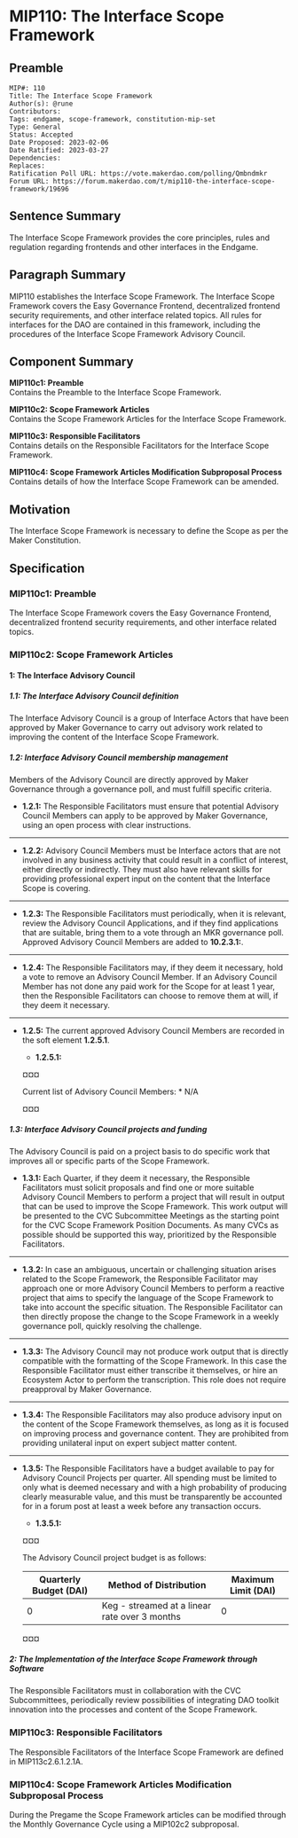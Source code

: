 # MIP110: The Interface Scope Framework

## Preamble
```
MIP#: 110
Title: The Interface Scope Framework
Author(s): @rune
Contributors:
Tags: endgame, scope-framework, constitution-mip-set
Type: General
Status: Accepted
Date Proposed: 2023-02-06
Date Ratified: 2023-03-27
Dependencies:
Replaces:
Ratification Poll URL: https://vote.makerdao.com/polling/Qmbndmkr
Forum URL: https://forum.makerdao.com/t/mip110-the-interface-scope-framework/19696
```

## Sentence Summary

The Interface Scope Framework provides the core principles, rules and regulation regarding frontends and other interfaces in the Endgame.

## Paragraph Summary

MIP110 establishes the Interface Scope Framework. The Interface Scope Framework covers the Easy Governance Frontend, decentralized frontend security requirements, and other interface related topics. All rules for interfaces for the DAO are contained in this framework, including the procedures of the Interface Scope Framework Advisory Council.

## Component Summary

**MIP110c1: Preamble**  
Contains the Preamble to the Interface Scope Framework.

**MIP110c2: Scope Framework Articles**  
Contains the Scope Framework Articles for the Interface Scope Framework.

**MIP110c3: Responsible Facilitators**  
Contains details on the Responsible Facilitators for the Interface Scope Framework.

**MIP110c4: Scope Framework Articles Modification Subproposal Process**  
Contains details of how the Interface Scope Framework can be amended.

## Motivation

The Interface Scope Framework is necessary to define the Scope as per the Maker Constitution.

## Specification

### MIP110c1: Preamble

The Interface Scope Framework covers the Easy Governance Frontend, decentralized frontend security requirements, and other interface related topics.

### MIP110c2: Scope Framework Articles

#### 1: The Interface Advisory Council

##### 1.1: The Interface Advisory Council definition

The Interface Advisory Council is a group of Interface Actors that have been approved by Maker Governance to carry out advisory work related to improving the content of the Interface Scope Framework.

##### 1.2: Interface Advisory Council membership management

Members of the Advisory Council are directly approved by Maker Governance through a governance poll, and must fulfill specific criteria.
* **1.2.1:** The Responsible Facilitators must ensure that potential Advisory Council Members can apply to be approved by Maker Governance, using an open process with clear instructions.
---
* **1.2.2:** Advisory Council Members must be Interface actors that are not involved in any business activity that could result in a conflict of interest, either directly or indirectly. They must also have relevant skills for providing professional expert input on the content that the Interface Scope is covering.
---
* **1.2.3:** The Responsible Facilitators must periodically, when it is relevant, review the Advisory Council Applications, and if they find applications that are suitable, bring them to a vote through an MKR governance poll. Approved Advisory Council Members are added to **10.2.3.1:**.
---
* **1.2.4:** The Responsible Facilitators may, if they deem it necessary, hold a vote to remove an Advisory Council Member. If an Advisory Council Member has not done any paid work for the Scope for at least 1 year, then the Responsible Facilitators can choose to remove them at will, if they deem it necessary.
---
* **1.2.5:** The current approved Advisory Council Members are recorded in the soft element **1.2.5.1**.
	* **1.2.5.1:**
	
    ¤¤¤

    Current list of Advisory Council Members:
      * N/A

    ¤¤¤

##### 1.3: Interface Advisory Council projects and funding

The Advisory Council is paid on a project basis to do specific work that improves all or specific parts of the Scope Framework.
* **1.3.1:** Each Quarter, if they deem it necessary, the Responsible Facilitators must solicit proposals and find one or more suitable Advisory Council Members to perform a project that will result in output that can be used to improve the Scope Framework. This work output will be presented to the CVC Subcommittee Meetings as the starting point for the CVC Scope Framework Position Documents. As many CVCs as possible should be supported this way, prioritized by the Responsible Facilitators.
---
* **1.3.2:** In case an ambiguous, uncertain or challenging situation arises related to the Scope Framework, the Responsible Facilitator may approach one or more Advisory Council Members to perform a reactive project that aims to specify the language of the Scope Framework to take into account the specific situation. The Responsible Facilitator can then directly propose the change to the Scope Framework in a weekly governance poll, quickly resolving the challenge.
---
* **1.3.3:** The Advisory Council may not produce work output that is directly compatible with the formatting of the Scope Framework. In this case the Responsible Facilitator must either transcribe it themselves, or hire an Ecosystem Actor to perform the transcription. This role does not require preapproval by Maker Governance.
---
* **1.3.4:** The Responsible Facilitators may also produce advisory input on the content of the Scope Framework themselves, as long as it is focused on improving process and governance content. They are prohibited from providing unilateral input on expert subject matter content.
---
* **1.3.5:** The Responsible Facilitators have a budget available to pay for Advisory Council Projects per quarter. All spending must be limited to only what is deemed necessary and with a high probability of producing clearly measurable value, and this must be transparently be accounted for in a forum post at least a week before any transaction occurs.
	* **1.3.5.1:**
	
    ¤¤¤

    The Advisory Council project budget is as follows:

    | Quarterly Budget (DAI) | Method of Distribution | Maximum Limit (DAI) |
    |---|---|---|
    | 0 | Keg - streamed at a linear rate over 3 months | 0 |

    ¤¤¤

##### 2: The Implementation of the Interface Scope Framework through Software

The Responsible Facilitators must in collaboration with the CVC Subcommittees, periodically review possibilities of integrating DAO toolkit innovation into the processes and content of the Scope Framework.

### MIP110c3: Responsible Facilitators

The Responsible Facilitators of the Interface Scope Framework are defined in MIP113c2.6.1.2.1A.

### MIP110c4: Scope Framework Articles Modification Subproposal Process

During the Pregame the Scope Framework articles can be modified through the Monthly Governance Cycle using a MIP102c2 subproposal.

